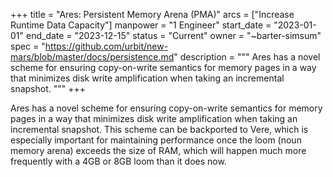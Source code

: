 +++
title = "Ares: Persistent Memory Arena (PMA)"
arcs = ["Increase Runtime Data Capacity"]
manpower = "1 Engineer"
start_date = "2023-01-01"
end_date = "2023-12-15"
status = "Current"
owner = "~barter-simsum"
spec = "https://github.com/urbit/new-mars/blob/master/docs/persistence.md"
description = """
Ares has a novel scheme for ensuring copy-on-write semantics for memory pages in a way that minimizes disk write amplification when taking an incremental snapshot. 
"""
+++

Ares has a novel scheme for ensuring copy-on-write semantics for memory pages in a way that minimizes disk write amplification when taking an incremental snapshot.  This scheme can be backported to Vere, which is especially important for maintaining performance once the loom (noun memory arena) exceeds the size of RAM, which will happen much more frequently with a 4GB or 8GB loom than it does now.

